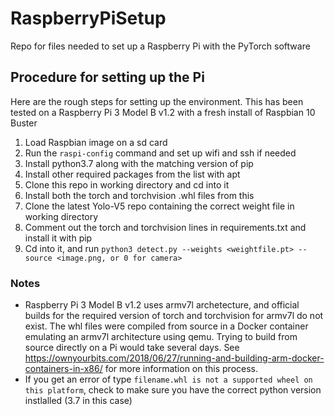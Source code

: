 # RaspberryPiSetup
Repo for files needed to set up a Raspberry Pi with the PyTorch software

## Procedure for setting up the Pi
Here are the rough steps for setting up the environment. This has been tested on a Raspberry Pi 3 Model B v1.2 with a fresh install of Raspbian 10 Buster

1. Load Raspbian image on a sd card
2. Run the ```raspi-config``` command and set up wifi and ssh if needed
3. Install python3.7 along with the matching version of pip
4. Install other required packages from the list with apt
5. Clone this repo in working directory and cd into it
6. Install both the torch and torchvision .whl files from this
7. Clone the latest Yolo-V5 repo containing the correct weight file in working directory
8. Comment out the torch and torchvision lines in requirements.txt and install it with pip
9. Cd into it, and run ```python3 detect.py --weights <weightfile.pt> --source <image.png, or 0 for camera>``` 

### Notes
- Raspberry Pi 3 Model B v1.2 uses armv7l archetecture, and official builds for the required version of torch and torchvision for armv7l do not exist. The whl files were compiled from source in a Docker container emulating an armv7l architecture using qemu. Trying to build from source directly on a Pi would take several days. See https://ownyourbits.com/2018/06/27/running-and-building-arm-docker-containers-in-x86/ for more information on this process.
- If you get an error of type ```filename.whl is not a supported wheel on this platform```, check to make sure you have the correct python version instlalled (3.7 in this case)
